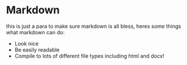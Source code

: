 # Markdown

this is just a para to make sure markdown is all bless, heres some things what markdown can do:
  
  - Look nice
  - Be easily readable
  - Compile to lots of different file types including html and docx!

